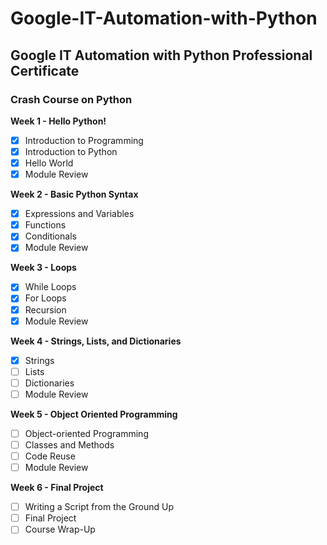 # Google-IT-Automation-with-Python
## Google IT Automation with Python Professional Certificate
### Crash Course on Python

**Week 1 - Hello Python!**
- [x] Introduction to Programming
- [x] Introduction to Python
- [x] Hello World
- [x] Module Review

**Week 2 - Basic Python Syntax**
- [x] Expressions and Variables
- [x] Functions
- [x] Conditionals
- [x] Module Review

**Week 3 - Loops**
- [x] While Loops
- [x] For Loops
- [x] Recursion
- [x] Module Review

**Week 4 - Strings, Lists, and Dictionaries**
- [x] Strings
- [ ] Lists
- [ ] Dictionaries
- [ ] Module Review

**Week 5 - Object Oriented Programming**
- [ ] Object-oriented Programming
- [ ] Classes and Methods
- [ ] Code Reuse
- [ ] Module Review

**Week 6 - Final Project**
- [ ] Writing a Script from the Ground Up
- [ ] Final Project
- [ ] Course Wrap-Up